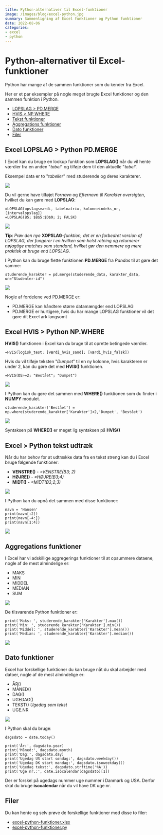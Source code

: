 ```yaml
---
title: Python-alternativer til Excel-funktioner
image: /images/blog/excel-python.jpg
summary: Sammenligning af Excel funktioner og Python funktioner
date: 2022-08-06
categories:
- excel
- python
---
```


# Python-alternativer til Excel-funktioner
Python har mange af de sammen funktioner som du kender fra Excel.

Her er et par eksempler på nogle meget brugte Excel funktioner og den sammen funktion i Python.

- [LOPSLAG > PD.MERGE](#excel-vlookup--python-pdmerge)
- [HVIS > NP.WHERE](#excel-if--python-npwhere)
- [Tekst funktioner](#excel--python-tekst-udtræk)
- [Aggregations funktioner](#aggregations-funktioner)
- [Dato funktioner](#dato-funktioner)
- [Filer](#filer)

## Excel LOPSLAG > Python PD.MERGE
I Excel kan du bruge en lookup funktion som **LOPSLAG()** når du vil hente værdier fra en anden "*tabel*" og tilføje dem til den aktuelle "*tabel*".

Eksempel data er to "*tabeller*" med studerende og deres karakterer.

![](/static/images/blog/excel-python-funktioner-data.jpg)


Du vil gerne have tilføjet *Fornavn* og *Efternavn* til *Karakter oversigten*, hvilket du kan gøre med **LOPSLAG**:

    =LOPSLAG(opslagsværdi, tabelmatrix, kolonneindeks_nr, [intervalopslag])
    =LOPSLAG(B5; $B$5:$D$9; 2; FALSK)

![](/static/images/blog/excel-python-funktioner-data-2.jpg)

**Tip**: *Prøv den nye* **XOPSLAG**-*funktion, det er en forbedret version af LOPSLAG, der fungerer i en hvilken som helst retning og returnerer nøjagtige matches som standard, hvilket gør den nemmere og mere praktisk at bruge end LOPSLAG.*

I Python kan du bruge flette funktionen **PD.MERGE** fra *Pandas* til at gøre det samme:

    studerende_karakter = pd.merge(studerende_data, karakter_data, on="Studenter-id")

![](/static/images/blog/excel-python-funktioner-data-3.jpg)

Nogle af fordelene ved PD.MERGE er:

- PD.MERGE kan håndtere større datamængder end LOPSLAG
- PD.MERGE er hurtigere, hvis du har mange LOPSLAG funktioner vil det gøre dit Excel ark langsomt

## Excel HVIS > Python NP.WHERE 
**HVIS()** funktionen i Excel kan du bruge til at oprette betingede værdier.

    =HVIS(logisk_test; [værdi_hvis_sand]; [værdi_hvis_falsk])

Hvis du vil tilføje teksten "*Dumpet*" til en ny kolonne, hvis karakteren er under 2, kan du gøre det med **HVIS()** funktionen.

    =HVIS(D5>=2; "Bestået"; "Dumpet")

![](/static/images/blog/excel-python-funktioner-data-4.jpg)

I Python kan du gøre det sammen med **WHERE()** funktionen som du finder i **NUMPY** modulet.

    studerende_karakter['Bestået'] = np.where(studerende_karakter['Karakter']<2,'Dumpet', 'Bestået')

![](/static/images/blog/excel-python-funktioner-data-5.jpg)

Syntaksen på **WHERE()** er meget lig syntaksen på **HVIS()**

## Excel > Python tekst udtræk
Når du har behov for at udtrække data fra en tekst streng kan du i Excel bruge følgende funktioner:

- **VENSTRE()** - *=VENSTRE(B3; 2)*
- **HØJRE()** - *=HØJRE(B3;4)*
- **MIDT()** - *=MIDT(B3;2;3)*

![](/static/images/blog/excel-python-funktioner-data-6.jpg)

I Python kan du opnå det sammen med disse funktioner:

    navn = 'Hansen'
    print(navn[:2])
    print(navn[-4:])
    print(navn[1:4])

![](/static/images/blog/excel-python-funktioner-data-7.jpg)


## Aggregations funktioner
I Excel har vi adskillige aggregerings funktioner til at opsummere dataene, nogle af de mest almindelige er:

- MAKS
- MIN
- MIDDEL
- MEDIAN
- SUM

![](/static/images/blog/excel-python-funktioner-data-8.jpg)

De tilsvarende Python funktioner er:

    print('Maks: ', studerende_karakter['Karakter'].max())
    print('Min: ', studerende_karakter['Karakter'].min())
    print('Middel: ', studerende_karakter['Karakter'].mean())
    print('Median: ', studerende_karakter['Karakter'].median())

![](/static/images/blog/excel-python-funktioner-data-9.jpg)


## Dato funktioner
Excel har forskellige funktioner du kan bruge nåt du skal arbejder med datoer, nogle af de mest almindelige er:

- ÅR()
- MÅNED()
- DAG()
- UGEDAG()
- TEKST() *Ugedag som tekst*
- UGE.NR

![](/static/images/blog/excel-python-funktioner-data-11.jpg)

I Python skal du bruge:

    dagsdato = date.today()

    print('År:', dagsdato.year)
    print('Måned:', dagsdato.month)
    print('Dag:', dagsdato.day)
    print('Ugedag US start søndag:', dagsdato.weekday())
    print('Ugedag DK start mandag:', dagsdato.isoweekday())
    print('Ugedag tekst:', dagsdato.strftime('%A'))
    print('Uge nr.:', date.isocalendar(dagsdato)[1])

Der er forskel på ugedags nummer uge nummer i Danmark og USA. Derfor skal du bruge **isocalendar** når du vil have DK uge nr. 

## Filer
Du kan hente og selv prøve de forskellige funktioner med disse to filer:

- [excel-python-funktioner.xlsx](/content/blog/files/excel-python-funktioner.xlsx)
- [excel-python-funktioner.py](/content/blog/files/excel-python-funktioner.py)